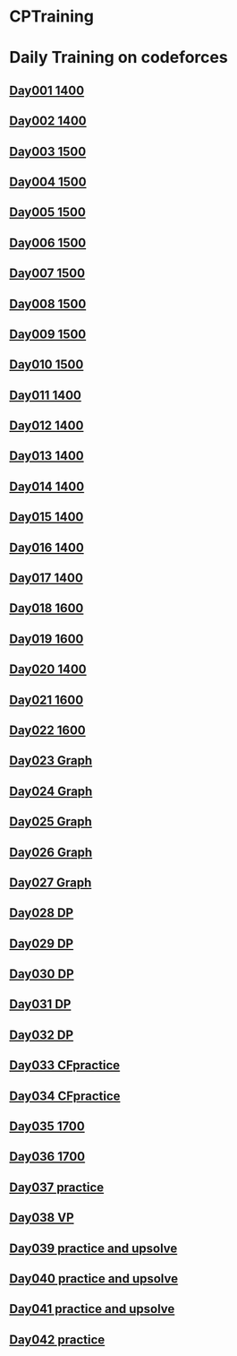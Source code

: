# CPTraining
# Daily Training on codeforces
## [Day001 1400](./Day001-0501-1400/README.md)
## [Day002 1400](./Day002-0502-1400/README.md)
## [Day003 1500](./Day003-0503-1500/README.md)
## [Day004 1500](./Day004-0504-1500/README.md)
## [Day005 1500](./Day005-0505-1500/README.md)
## [Day006 1500](./Day006-0506-1500/README.md)
## [Day007 1500](./Day007-0507-1500/README.md)
## [Day008 1500](./Day008-0508-1500/README.md)
## [Day009 1500](./Day009-0509-1500/README.md)
## [Day010 1500](./Day010-0510-1500/README.md)
## [Day011 1400](./Day011-0511-1400/README.md)
## [Day012 1400](./Day012-0512-1400/README.md)
## [Day013 1400](./Day013-0513-1400/README.md)
## [Day014 1400](./Day014-0514-1400/README.md)
## [Day015 1400](./Day015-0515-1400/README.md)
## [Day016 1400](./Day016-0516-1400/README.md)
## [Day017 1400](./Day017-0517-1400/README.md)
## [Day018 1600](./Day018-0518-1600/README.md)
## [Day019 1600](./Day019-0519-1600/README.md)
## [Day020 1400](./Day020-0520-1400/README.md)
## [Day021 1600](./Day021-0521-1600/README.md)
## [Day022 1600](./Day022-0522-1600/README.md)
## [Day023 Graph](./Day023-0523-graph/README.md)
## [Day024 Graph](./Day024-0524-graph/README.md)
## [Day025 Graph](./Day025-0525-graph/README.md)
## [Day026 Graph](./Day026-0526-graph/README.md)
## [Day027 Graph](./Day027-0527-graph/README.md)
## [Day028 DP](./Day028-0528-dp/README.md)
## [Day029 DP](./Day029-0529-dp/README.md)
## [Day030 DP](./Day030-0530-dp/README.md)
## [Day031 DP](./Day031-0531-dp/README.md)
## [Day032 DP](./Day032-0601-practice/README.md)
## [Day033 CFpractice](./Day033-0602-practice/README.md)
## [Day034 CFpractice](./Day034-0603-practice/README.md)
## [Day035 1700](./Day035-0605-1700/README.md)
## [Day036 1700](./Day036-0608-1700/README.md)
## [Day037 practice](./Day037-0611/README.md)
## [Day038 VP](./Day038-0612/README.md)
## [Day039 practice and upsolve](./Day039-0613/README.md)
## [Day040 practice and upsolve](./Day040-0614/README.md)
## [Day041 practice and upsolve](./Day041-0615/README.md)
## [Day042 practice](./Day042-0616/README.md)